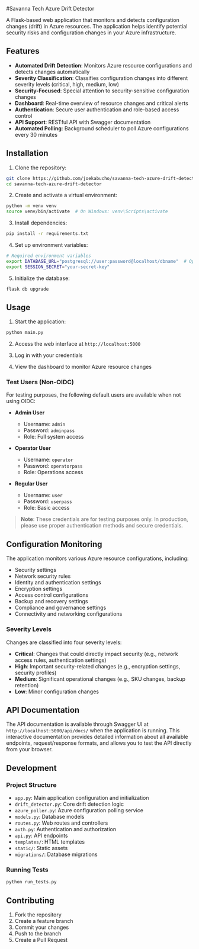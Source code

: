 #Savanna Tech  Azure Drift Detector

A Flask-based web application that monitors and detects configuration changes (drift) in Azure resources. The application helps identify potential security risks and configuration changes in your Azure infrastructure.

## Features

- **Automated Drift Detection**: Monitors Azure resource configurations and detects changes automatically
- **Severity Classification**: Classifies configuration changes into different severity levels (critical, high, medium, low)
- **Security-Focused**: Special attention to security-sensitive configuration changes
- **Dashboard**: Real-time overview of resource changes and critical alerts
- **Authentication**: Secure user authentication and role-based access control
- **API Support**: RESTful API with Swagger documentation
- **Automated Polling**: Background scheduler to poll Azure configurations every 30 minutes

## Installation

1. Clone the repository:
```bash
git clone https://github.com/joekabucho/savanna-tech-azure-drift-detector.git
cd savanna-tech-azure-drift-detector
```

2. Create and activate a virtual environment:
```bash
python -m venv venv
source venv/bin/activate  # On Windows: venv\Scripts\activate
```

3. Install dependencies:
```bash
pip install -r requirements.txt
```

4. Set up environment variables:
```bash
# Required environment variables
export DATABASE_URL="postgresql://user:password@localhost/dbname"  # Optional: defaults to SQLite
export SESSION_SECRET="your-secret-key"
```

5. Initialize the database:
```bash
flask db upgrade
```

## Usage

1. Start the application:
```bash
python main.py
```

2. Access the web interface at `http://localhost:5000`

3. Log in with your credentials

4. View the dashboard to monitor Azure resource changes

### Test Users (Non-OIDC)

For testing purposes, the following default users are available when not using OIDC:

- **Admin User**
  - Username: `admin`
  - Password: `adminpass`
  - Role: Full system access

- **Operator User**
  - Username: `operator`
  - Password: `operatorpass`
  - Role: Operations access

- **Regular User**
  - Username: `user`
  - Password: `userpass`
  - Role: Basic access

> **Note**: These credentials are for testing purposes only. In production, please use proper authentication methods and secure credentials.

## Configuration Monitoring

The application monitors various Azure resource configurations, including:

- Security settings
- Network security rules
- Identity and authentication settings
- Encryption settings
- Access control configurations
- Backup and recovery settings
- Compliance and governance settings
- Connectivity and networking configurations

### Severity Levels

Changes are classified into four severity levels:

- **Critical**: Changes that could directly impact security (e.g., network access rules, authentication settings)
- **High**: Important security-related changes (e.g., encryption settings, security profiles)
- **Medium**: Significant operational changes (e.g., SKU changes, backup retention)
- **Low**: Minor configuration changes

## API Documentation

The API documentation is available through Swagger UI at `http://localhost:5000/api/docs/` when the application is running. This interactive documentation provides detailed information about all available endpoints, request/response formats, and allows you to test the API directly from your browser.

## Development

### Project Structure

- `app.py`: Main application configuration and initialization
- `drift_detector.py`: Core drift detection logic
- `azure_poller.py`: Azure configuration polling service
- `models.py`: Database models
- `routes.py`: Web routes and controllers
- `auth.py`: Authentication and authorization
- `api.py`: API endpoints
- `templates/`: HTML templates
- `static/`: Static assets
- `migrations/`: Database migrations

### Running Tests

```bash
python run_tests.py
```

## Contributing

1. Fork the repository
2. Create a feature branch
3. Commit your changes
4. Push to the branch
5. Create a Pull Request

